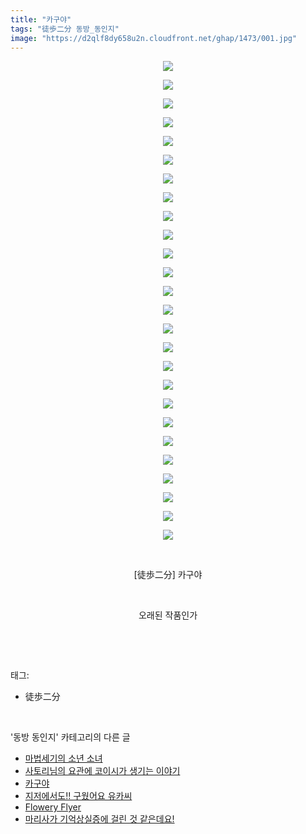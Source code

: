 ```yaml
---
title: "카구야"
tags: "徒歩二分 동방_동인지"
image: "https://d2qlf8dy658u2n.cloudfront.net/ghap/1473/001.jpg"
---
```

<div class="article">
<p style="text-align: center; clear: none; float: none;"><img src="{{ site.imgserver12 }}/ghap/1473/001.jpg"/></p>
<p style="text-align: center; clear: none; float: none;"><img src="{{ site.imgserver12 }}/ghap/1473/002.jpg"/></p>
<p style="text-align: center; clear: none; float: none;"><img src="{{ site.imgserver12 }}/ghap/1473/003.jpg"/></p>
<p style="text-align: center; clear: none; float: none;"><img src="{{ site.imgserver12 }}/ghap/1473/004.jpg"/></p>
<p style="text-align: center; clear: none; float: none;"><img src="{{ site.imgserver12 }}/ghap/1473/005.jpg"/></p>
<p style="text-align: center; clear: none; float: none;"><img src="{{ site.imgserver12 }}/ghap/1473/006.jpg"/></p>
<p style="text-align: center; clear: none; float: none;"><img src="{{ site.imgserver12 }}/ghap/1473/007.jpg"/></p>
<p style="text-align: center; clear: none; float: none;"><img src="{{ site.imgserver12 }}/ghap/1473/008.jpg"/></p>
<p style="text-align: center; clear: none; float: none;"><img src="{{ site.imgserver12 }}/ghap/1473/009.jpg"/></p>
<p style="text-align: center; clear: none; float: none;"><img src="{{ site.imgserver12 }}/ghap/1473/010.jpg"/></p>
<p style="text-align: center; clear: none; float: none;"><img src="{{ site.imgserver12 }}/ghap/1473/011.jpg"/></p>
<p style="text-align: center; clear: none; float: none;"><img src="{{ site.imgserver12 }}/ghap/1473/012.jpg"/></p>
<p style="text-align: center; clear: none; float: none;"><img src="{{ site.imgserver12 }}/ghap/1473/013.jpg"/></p>
<p style="text-align: center; clear: none; float: none;"><img src="{{ site.imgserver12 }}/ghap/1473/014.jpg"/></p>
<p style="text-align: center; clear: none; float: none;"><img src="{{ site.imgserver12 }}/ghap/1473/015.jpg"/></p>
<p style="text-align: center; clear: none; float: none;"><img src="{{ site.imgserver12 }}/ghap/1473/016.jpg"/></p>
<p style="text-align: center; clear: none; float: none;"><img src="{{ site.imgserver12 }}/ghap/1473/017.jpg"/></p>
<p style="text-align: center; clear: none; float: none;"><img src="{{ site.imgserver12 }}/ghap/1473/018.jpg"/></p>
<p style="text-align: center; clear: none; float: none;"><img src="{{ site.imgserver12 }}/ghap/1473/019.jpg"/></p>
<p style="text-align: center; clear: none; float: none;"><img src="{{ site.imgserver12 }}/ghap/1473/020.jpg"/></p>
<p style="text-align: center; clear: none; float: none;"><img src="{{ site.imgserver12 }}/ghap/1473/021.jpg"/></p>
<p style="text-align: center; clear: none; float: none;"><img src="{{ site.imgserver12 }}/ghap/1473/022.jpg"/></p>
<p style="text-align: center; clear: none; float: none;"><img src="{{ site.imgserver12 }}/ghap/1473/023.jpg"/></p>
<p style="text-align: center; clear: none; float: none;"><img src="{{ site.imgserver12 }}/ghap/1473/024.jpg"/></p>
<p style="text-align: center; clear: none; float: none;"><img src="{{ site.imgserver12 }}/ghap/1473/025.jpg"/></p>
<p style="text-align: center; clear: none; float: none;"><img src="{{ site.imgserver12 }}/ghap/1473/026.jpg"/></p>
<p style="text-align: center; clear: none; float: none;"><br/></p>
<p style="text-align: center; clear: none; float: none;">[徒歩二分] 카구야</p>
<p style="text-align: center; clear: none; float: none;"><br/></p>
<p style="text-align: center; clear: none; float: none;">오래된 작품인가</p>
<p><br/></p>
</div><br/>
<div class="tagTrail">
<p>태그: </p>
<ul>
<li>徒歩二分</li>
</ul>
</div><br/>
<div class="another">
<p>'동방 동인지' 카테고리의 다른 글</p>
<ul>
<li><a href="/ghap_1476">마법세기의 소년 소녀</a></li>
<li><a href="/ghap_1475">사토리님의 요관에 코이시가 생기는 이야기</a></li>
<li><a href="/ghap_1473">카구야</a></li>
<li><a href="/ghap_1472">지저에서도!! 구웠어요 유카씨</a></li>
<li><a href="/ghap_1471">Flowery Flyer</a></li>
<li><a href="/ghap_1470">마리사가 기억상실증에 걸린 것 같은데요!</a></li>
</ul>
</div><br/>
<div class="cb_module cb_fluid">
<div class="cb_wrt cb_profile">
</div><!-- commentList close -->
</div><br/>
